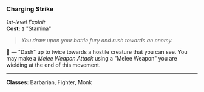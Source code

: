 ### Charging Strike
*1st-level Exploit*  
**Cost:** `1` "Stamina"  

> *You draw upon your battle fury and rush towards an enemy.*

🔷 — "Dash" up to twice towards a hostile creature that you can see. You may make a *Melee Weapon Attack* using a "Melee Weapon" you are wielding at the end of this movement.

---

**Classes:** Barbarian, Fighter, Monk
